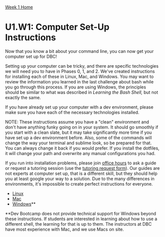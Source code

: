 [Week 1 Home](../)

# U1.W1: Computer Set-Up Instructions

Now that you know a bit about your command line, you can now get your computer set up for DBC!

Setting up your computer can be tricky, and there are specific technologies we will need you to have in Phases 0, 1, and 2. We've created instructions for installing each of these in Linux, Mac, and Windows. You may want to review the information you learned in the last challenge about bash while you go through this process. If you are using Windows, the principles should be similar to what was described in *Learning the Bash Shell,* but not exactly the same.

If you have already set up your computer with a dev environment, please make sure you have each of the necessary technologies installed.

NOTE: These instructions assume you have a "clean" environment and don't have anything funky going on in your system. It should go smoothly if you start with a clean slate, but it may take significantly more time if you have set up a dev environment before. Also, some of the commands will change the way your terminal and sublime look, so be prepared for that. You can always change it back if you would prefer. If you install the dotfiles, it will change your path and overwrite any manual configurations you had.

If you run into installation problems, please join [office hours](https://phase0.devbootcamp.com/office_hours) to ask a guide or request a tutoring session (use the [tutoring request form](http://apply.devbootcamp.com)). Our guides are not experts at computer set up, that is a different skill, but they should help you at least google your way to a solution. Due to the many differences in environments, it's impossible to create perfect instructions for everyone.

- [Linux](linux-instructions.md)
- [Mac](mac-instructions.md)
- [Windows](windows-instructions.md)**

**Dev Bootcamp does not provide technical support for Windows beyond these instructions. If students are interested in learning about how to use a different shell, the learning for that is up to them. The instructors at DBC have most experience with Mac, and we use Macs on site.
